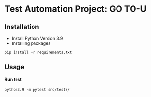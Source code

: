 # Test Automation Project: GO TO-U

## Installation
- Install Python Version 3.9 
- Installing packages
```
pip install -r requirements.txt
```

## Usage
#### Run test
```
python3.9 -m pytest src/tests/
```



